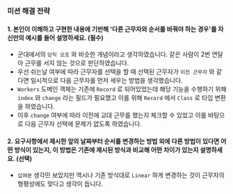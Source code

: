 ### 미션 해결 전략

#### 1. 본인이 이해하고 구현한 내용에 기반해 '다른 근무자와 순서를 바꿔야 하는 경우'를 자신만의 예시를 들어 설명하세요. (필수)

- 군대에서의 `당직 오프` 와 비슷한 개념이라고 생각하였습니다. 같은 사람이 2번 연달아 근무를 서지 않는 것으로 판단하였습니다.
- 우선 쉬는날 여부에 따라 근무자를 선택을 할 때 선택된 근무자가 `이전 근무자` 와 같다면 일시적으로 다음 근무자를 먼저 세우는 방법을 생각했습니다.
- `Workers` 도메인 객체는 기존에 `Record` 로 되어있었는데 해당 기능을 수행하기 위해 `index` 와 `change` 라는 필드가 필요했고 이를 위해 `Record` 에서 `Class` 로 타입
  변환을 하였습니다.
- 이후 `change` 여부에 따라 이전에 교대 근무를 했는지 체크할 수 있었고 이를 바탕으로 다음 근무자 선택에 문제가 없도록 하였습니다.

#### 2. 요구사항에서 제시한 앞의 날짜부터 순서를 변경하는 방법 외에 다른 방법이 있다면 어떤 방식이 있는지, 이 방법은 기존에 제시된 방식과 비교해 어떤 차이가 있는지 설명하세요. (선택)

- `십여분` 생각민 보았지만 역시나 기존 방식대로 `Linear` 하게 변경하는 것이 근무자의 형평성에도 맞다고 생각이 듭니다. 